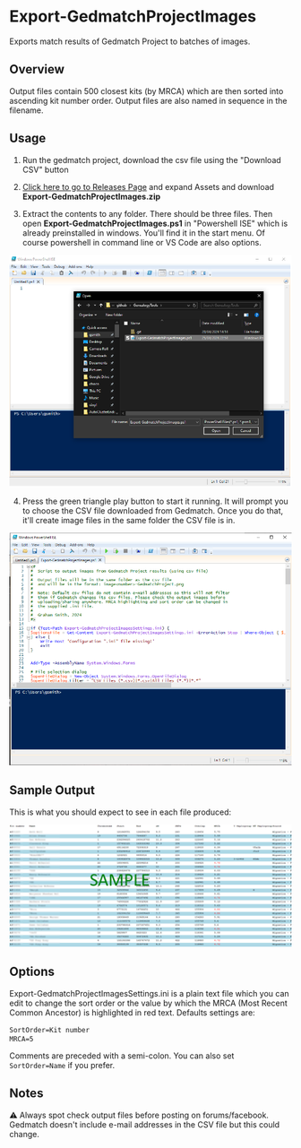 # Export-GedmatchProjectImages

Exports match results of Gedmatch Project to batches of images.

## Overview
Output files contain 500 closest kits (by MRCA) which are then
sorted into ascending kit number order. Output files are also 
named in sequence in the filename.

## Usage


1. Run the gedmatch project, download the csv file using the "Download CSV" button
2. [Click here to go to Releases Page](https://github.com/gsmitheidw/GenealogyTools/releases)
and expand Assets and download **Export-GedmatchProjectImages.zip**

3. Extract the contents to any folder. There should be three files.
Then open **Export-GedmatchProjectImages.ps1** in "Powershell ISE" which is already preinstalled in windows. 
You'll find it in the start menu. Of course powershell in command line or VS Code are also options.

![open ps1 file](https://github.com/gsmitheidw/GenealogyTools/blob/main/Export-GetmatchProjectImages/images/open-ps1.png?raw=true "Open ps1 file")

4. Press the green triangle play button to start it running. It will prompt you to choose the CSV file
downloaded from Gedmatch. Once you do that, it'll create image files in the same folder
the CSV file is in. 

![Read to Run](https://github.com/gsmitheidw/GenealogyTools/blob/main/Export-GetmatchProjectImages/images/ready-to-run.png?raw=true "Read to run")

## Sample Output

This is what you should expect to see in each file produced:


![Sample Output](https://github.com/gsmitheidw/GenealogyTools/blob/8e881f3e2a4340a35b5a6054b47f0df41e384df2/Export-GetmatchProjectImages/images/sample-output.png "Sample Output") 

## Options

Export-GedmatchProjectImagesSettings.ini is a plain text file which you can edit to change the sort order
or the value by which the MRCA (Most Recent Common Ancestor) is highlighted in red text.
Defaults settings are:

    SortOrder=Kit number
    MRCA=5

Comments are preceded with a semi-colon. You can also set ```SortOrder=Name``` if you prefer.

## Notes

:warning: Always spot check output files before posting on forums/facebook. 
Gedmatch doesn't include e-mail addresses in the CSV file but this could change. 




